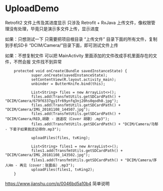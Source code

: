 # UploadDemo
Retrofit2 文件上传及其进度显示
只涉及 Retrofit + RxJava 上传文件，像权限管理没有处理，毕竟只是演示多文件上传，显示进度

如果：只想测试一下 只需要把项目根目录 “上传文件” 目录下面的所有文件，复制到手机SD卡 “DCIM/Camera/”目录下面，即可测试文件上传

如果：不想复制文件 可以把 MainActivity 里面添加的文件改成手机里面存在的文件，不然会报 文件找不到异常


        protected void onCreate(Bundle savedInstanceState) {
                super.onCreate(savedInstanceState);
                setContentView(R.layout.activity_main);
                unbinder = ButterKnife.bind(this);

                List<String> files = new ArrayList<>();
                files.add(TransfmtUtils.getSDCardPath() + "DCIM/Camera/679f6337gy1fr69ynfq3nj20hs0qodh0.jpg");
                files.add(TransfmtUtils.getSDCardPath() + "DCIM/Camera/IMG_20181108_144507.jpg");
                files.add(TransfmtUtils.getSDCardPath() + "DCIM/Camera/RED,胡歌 - 逍遥叹（Cover 胡歌）.mp3");
                files.add(TransfmtUtils.getSDCardPath() + "DCIM/Camera/马郁 - 下辈子如果我还记得你.mp3");

                uploadFiles(files, tvKing);

                List<String> files1 = new ArrayList<>();
                files1.add(TransfmtUtils.getSDCardPath() + "DCIM/Camera/IMG_20181108_143502.jpg");
                files1.add(TransfmtUtils.getSDCardPath() + "DCIM/Camera/序人Hm - 再见（cover：张震岳）.mp3");
                uploadFiles(files1, tvKing2);
        }
    
    
https://www.jianshu.com/p/0046bd5a10b4 简单说明
